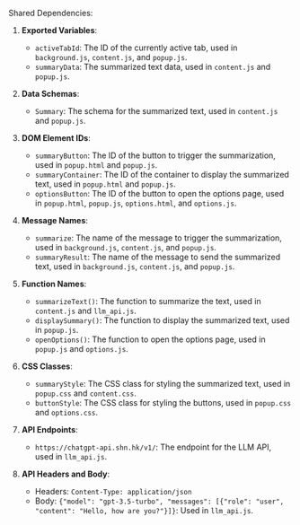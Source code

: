 Shared Dependencies:

1. **Exported Variables**: 
    - `activeTabId`: The ID of the currently active tab, used in `background.js`, `content.js`, and `popup.js`.
    - `summaryData`: The summarized text data, used in `content.js` and `popup.js`.

2. **Data Schemas**: 
    - `Summary`: The schema for the summarized text, used in `content.js` and `popup.js`.

3. **DOM Element IDs**: 
    - `summaryButton`: The ID of the button to trigger the summarization, used in `popup.html` and `popup.js`.
    - `summaryContainer`: The ID of the container to display the summarized text, used in `popup.html` and `popup.js`.
    - `optionsButton`: The ID of the button to open the options page, used in `popup.html`, `popup.js`, `options.html`, and `options.js`.

4. **Message Names**: 
    - `summarize`: The name of the message to trigger the summarization, used in `background.js`, `content.js`, and `popup.js`.
    - `summaryResult`: The name of the message to send the summarized text, used in `background.js`, `content.js`, and `popup.js`.

5. **Function Names**: 
    - `summarizeText()`: The function to summarize the text, used in `content.js` and `llm_api.js`.
    - `displaySummary()`: The function to display the summarized text, used in `popup.js`.
    - `openOptions()`: The function to open the options page, used in `popup.js` and `options.js`.

6. **CSS Classes**: 
    - `summaryStyle`: The CSS class for styling the summarized text, used in `popup.css` and `content.css`.
    - `buttonStyle`: The CSS class for styling the buttons, used in `popup.css` and `options.css`.

7. **API Endpoints**: 
    - `https://chatgpt-api.shn.hk/v1/`: The endpoint for the LLM API, used in `llm_api.js`.

8. **API Headers and Body**: 
    - Headers: `Content-Type: application/json`
    - Body: `{"model": "gpt-3.5-turbo", "messages": [{"role": "user", "content": "Hello, how are you?"}]}`: Used in `llm_api.js`.